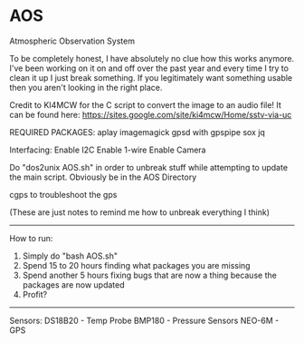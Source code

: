 # AOS
Atmospheric Observation System

To be completely honest, I have absolutely no clue how this works anymore. I've been working on it on and off over the past year and every time I try to clean it up I just break something. If you legitimately want something usable then you aren't looking in the right place.

Credit to KI4MCW for the C script to convert the image to an audio file! It can be found here:
https://sites.google.com/site/ki4mcw/Home/sstv-via-uc

REQUIRED PACKAGES:
aplay
imagemagick
gpsd with gpspipe
sox
jq

Interfacing:
Enable I2C
Enable 1-wire
Enable Camera

Do "dos2unix AOS.sh" in order to unbreak stuff while attempting to update the main script. Obviously be in the AOS Directory

cgps to troubleshoot the gps

(These are just notes to remind me how to unbreak everything I think)

___________
How to run:
1. Simply do "bash AOS.sh"
2. Spend 15 to 20 hours finding what packages you are missing
3. Spend another 5 hours fixing bugs that are now a thing because the packages are now updated
4. Profit?

___________
Sensors:
DS18B20 - Temp Probe
BMP180 - Pressure Sensors
NEO-6M - GPS

